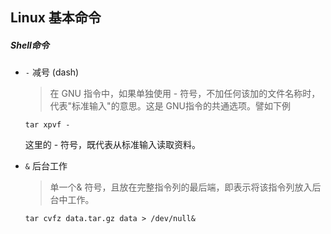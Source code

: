## Linux 基本命令


##### Shell命令
* `-` 减号 (dash)
    > 在 GNU 指令中，如果单独使用 - 符号，不加任何该加的文件名称时，代表\"标准输入\"的意思。这是 GNU指令的共通选项。譬如下例
    ```shell
    tar xpvf -
    ```
    这里的 - 符号，既代表从标准输入读取资料。

* `&` 后台工作
    > 单一个& 符号，且放在完整指令列的最后端，即表示将该指令列放入后台中工作。
    ```shell
    tar cvfz data.tar.gz data > /dev/null&
    ```
